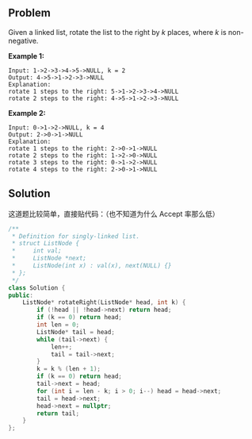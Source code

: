 ## Problem

Given a linked list, rotate the list to the right by *k* places, where *k* is non-negative.

**Example 1:**

```
Input: 1->2->3->4->5->NULL, k = 2
Output: 4->5->1->2->3->NULL
Explanation:
rotate 1 steps to the right: 5->1->2->3->4->NULL
rotate 2 steps to the right: 4->5->1->2->3->NULL
```

**Example 2:**

```
Input: 0->1->2->NULL, k = 4
Output: 2->0->1->NULL
Explanation:
rotate 1 steps to the right: 2->0->1->NULL
rotate 2 steps to the right: 1->2->0->NULL
rotate 3 steps to the right: 0->1->2->NULL
rotate 4 steps to the right: 2->0->1->NULL
```



## Solution

这道题比较简单，直接贴代码：（也不知道为什么 Accept 率那么低）

```cpp
/**
 * Definition for singly-linked list.
 * struct ListNode {
 *     int val;
 *     ListNode *next;
 *     ListNode(int x) : val(x), next(NULL) {}
 * };
 */
class Solution {
public:
    ListNode* rotateRight(ListNode* head, int k) {
        if (!head || !head->next) return head;
        if (k == 0) return head;
        int len = 0;
        ListNode* tail = head;
        while (tail->next) {
            len++;
            tail = tail->next;
        }
        k = k % (len + 1);
        if (k == 0) return head;
        tail->next = head;
        for (int i = len - k; i > 0; i--) head = head->next;
        tail = head->next;
        head->next = nullptr;
        return tail;
    }
};
```

